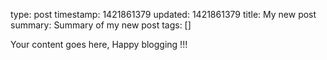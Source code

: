 type: post 
timestamp: 1421861379 
updated: 1421861379 
title: My new post 
summary: Summary of my new post 
tags: [] 


Your content goes here, Happy blogging !!!
